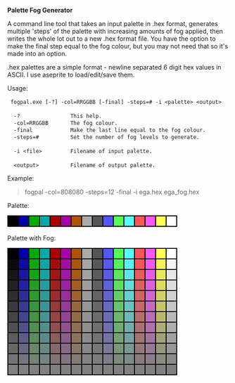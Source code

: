 
**Palette Fog Generator**

A command line tool that takes an input palette in .hex format, generates multiple 'steps' of the palette with increasing amounts of fog applied, then writes the whole lot out to a new .hex format file. You have the option to make the final step equal to the fog colour, but you may not need that so it's made into an option.

.hex palettes are a simple format - newline separated 6 digit hex values in ASCII. I use aseprite to load/edit/save them.

Usage:

```
 fogpal.exe [-?] -col=RRGGBB [-final] -steps=# -i <palette> <output>

  -?                This help.
  -col=RRGGBB       The fog colour.
  -final            Make the last line equal to the fog colour.
  -steps=#          Set the number of fog levels to generate.

  -i <file>         Filename of input palette.

  <output>          Filename of output palette.
```

Example:

> fogpal -col=808080 -steps=12 -final -i ega.hex ega_fog.hex


Palette:

![EGA colour palette](example/ega.png?raw=true "Palette")

Palette with Fog:

![EGA colour palette with fog](example/ega_fog.png?raw=true "Palette + Fog")


